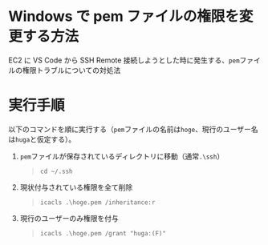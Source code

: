 # Windows で pem ファイルの権限を変更する方法

EC2 に VS Code から SSH Remote 接続しようとした時に発生する、`pem`ファイルの権限トラブルについての対処法

# 実行手順

以下のコマンドを順に実行する（`pem`ファイルの名前は`hoge`、現行のユーザー名は`huga`と仮定する）。

1. `pem`ファイルが保存されているディレクトリに移動（通常`.\ssh`）
   > `cd ~/.ssh`
1. 現状付与されている権限を全て削除
   > `icacls .\hoge.pem /inheritance:r`
1. 現行のユーザーのみ権限を付与
   > `icacls .\hoge.pem /grant "huga:(F)"`
